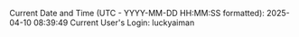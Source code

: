 Current Date and Time (UTC - YYYY-MM-DD HH:MM:SS formatted): 2025-04-10 08:39:49
Current User's Login: luckyaiman
